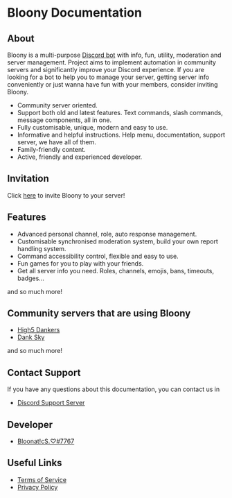 # Bloony Documentation

## About

Bloony is a multi-purpose [Discord bot](https://discord.com/developers/docs/topics/oauth2#bots) with info, fun, utility, moderation and server management. Project aims to implement automation in community servers and significantly improve your Discord experience. If you are looking for a bot to help you to manage your server, getting server info conveniently or just wanna have fun with your members, consider inviting Bloony.

- Community server oriented.
- Support both old and latest features. Text commands, slash commands, message components, all in one.
- Fully customisable, unique, modern and easy to use.
- Informative and helpful instructions. Help menu, documentation, support server, we have all of them.
- Family-friendly content.
- Active, friendly and experienced developer.

## Invitation

Click [here](https://discord.com/api/oauth2/authorize?client_id=826343609824575504&scope=bot+applications.commands&permissions=1644905884927) to invite Bloony to your server!

## Features

- Advanced personal channel, role, auto response management.
- Customisable synchronised moderation system, build your own report handling system.
- Command accessibility control, flexible and easy to use.
- Fun games for you to play with your friends.
- Get all server info you need. Roles, channels, emojis, bans, timeouts, badges...

and so much more!

## Community servers that are using Bloony

- [High5 Dankers](https://discord.gg/high5)
- [Dank Sky](https://discord.gg/danksky)

and so much more!

## Contact Support
If you have any questions about this documentation, you can contact us in

- [Discord Support Server](https://discord.gg/uudpr3vmw8)

## Developer

- [Bloonat!cS.♡#7767](https://discord.com/users/676103178323886085)

## Useful Links

- [Terms of Service](https://gist.github.com/Bloonatics/c4a4fab9564bf1ce974788288b46a2b1)
- [Privacy Policy](https://gist.github.com/Bloonatics/6e5a24a386287eaa916c9d586365e4a2)
